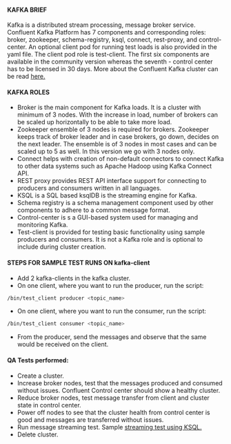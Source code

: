 #### KAFKA BRIEF
Kafka is a distributed stream processing, message broker service. Confluent Kafka Platform has 7 components and corresponding roles: broker, zookeeper, schema-registry, ksql, connect, rest-proxy, and control-center. An optional client pod for running test loads is also provided in the yaml file. The client pod role is test-client. The first six components are available in the community version whereas the seventh - control center has to be licensed in 30 days.
More about the Confluent Kafka cluster can be read [here.](https://docs.confluent.io/current/platform.html#cp-platform)

#### KAFKA ROLES
* Broker is the main component for Kafka loads. It is a cluster with minimum of 3 nodes. With the increase in load, number of brokers can be scaled up horizontally to be able to take more load.
* Zookeeper ensemble of 3 nodes is required for brokers. Zookeeper keeps track of broker leader and in case brokers, go down, decides on the next leader. The ensemble is of 3 nodes in most cases and can be scaled up to 5 as well. In this version we go with 3 nodes only.
* Connect helps with creation of non-default connectors to connect Kafka to other data systems such as Apache Hadoop using Kafka Connect API. 
* REST proxy provides REST API interface support for connecting to producers and consumers written in all languages. 
* KSQL is a SQL based ksqlDB is the streaming engine for Kafka. 
* Schema registry is a schema management component used by other components to adhere to a common message format.
* Control-center is s a GUI-based system used for managing and monitoring Kafka.
* Test-client is provided for testing basic functionality using sample producers and consumers. It is not a Kafka role and is optional to include during cluster creation.
 
#### STEPS FOR SAMPLE TEST RUNS ON kafka-client
* Add 2 kafka-clients in the kafka cluster.
* On one client, where you want to run the producer, run the script: 
```bash
/bin/test_client producer <topic_name>
```
* On one client, where you want to run the consumer, run the script: 
```bash
/bin/test_client consumer <topic_name>
```
* From the producer, send the messages and observe that the same would be received on the client.
 
#### QA Tests performed:
* Create a cluster. 
* Increase broker nodes, test that the messages produced and consumed without issues. Confluent Control center should show a healthy cluster.
* Reduce broker nodes, test message transfer from client and cluster state in control center.
* Power off nodes to see that the cluster health from control center is good and messages are transferred without issues.
* Run message streaming test. Sample [streaming test using KSQL.](https://kafka-tutorials.confluent.io/transform-a-stream-of-events/ksql.html) 
* Delete cluster.